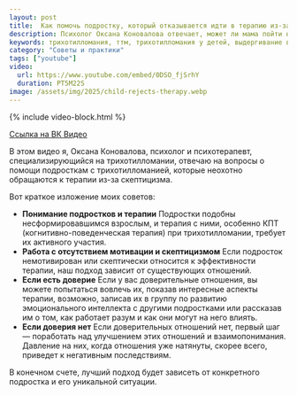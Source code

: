 ```yaml
---
layout: post
title:  Как помочь подростку, который отказывается идти в терапию из-за неверия в помощь психологов?
description: Психолог Оксана Коновалова отвечает, может ли мама пойти на терапию, чтобы помочь ребенку с трихотилломанией. Узнайте о комплексном подходе и роли родителей.
keywords: трихотилломания, ттм, трихотилломания у детей, выдергивание волос, детский психолог, психотерапия, роль родителей, семейная терапия, Оксана Коновалова
category: "Советы и практики"
tags: ["youtube"]
video:
  url: https://www.youtube.com/embed/0DSO_fjSrhY
  duration: PT5M22S
image: /assets/img/2025/child-rejects-therapy.webp
---
```


{% include video-block.html %}

<a href="https://vkvideo.ru/video-211245681_456239077" rel="nofollow">Ссылка на ВК Видео</a>

В этом видео я, Оксана Коновалова, психолог и психотерапевт, специализирующийся на трихотилломании, отвечаю на вопросы о помощи подросткам с трихотилломанией, которые неохотно обращаются к терапии из-за скептицизма.

Вот краткое изложение моих советов:
- **Понимание подростков и терапии**
    Подростки подобны несформировавшимся взрослым, и терапия с ними, особенно КПТ (когнитивно-поведенческая терапия) при трихотилломании, требует их активного участия.
- **Работа с отсутствием мотивации и скептицизмом**
    Если подросток немотивирован или скептически относится к эффективности терапии, наш подход зависит от существующих отношений.
- **Если есть доверие**
    Если у вас доверительные отношения, вы можете попытаться вовлечь их, показав интересные аспекты терапии, возможно, записав их в группу по развитию эмоционального интеллекта с другими подростками или рассказав им о том, как работает разум и как они могут на него влиять.
- **Если доверия нет**
    Если доверительных отношений нет, первый шаг — поработать над улучшением этих отношений и взаимопонимания. Давление на них, когда отношения уже натянуты, скорее всего, приведет к негативным последствиям.

В конечном счете, лучший подход будет зависеть от конкретного подростка и его уникальной ситуации.



